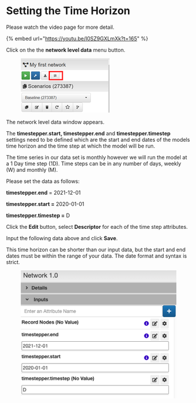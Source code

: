 # Setting the Time Horizon

Please watch the video page for more detail.

{% embed url="https://youtu.be/I0SZ9GXLmXk?t=165" %}

Click on the the **network level data** menu button.

<figure><img src="../../.gitbook/assets/image (20).png" alt=""><figcaption></figcaption></figure>

The network level data window appears.&#x20;

The **timestepper.start, timestepper.end** and **timestepper.timestep** settings need to be defined which are the start and end dates of the models time horizon and the time step at which the model will be run.&#x20;

The time series in our data set is monthly however we will run the model at a 1 Day time step (1D). Time steps can be in any number of days, weekly (W) and monthly (M).

Please set the data as follows:

&#x20;**timestepper.end** = 2021-12-01

&#x20;**timestepper.start =** 2020-01-01

**timestepper.timestep =** D



Click the **Edit** button, select **Descriptor** for each of the time step attributes.&#x20;

Input the following data above and click **Save**.

This time horizon can be shorter than our input data, but the start and end dates must be within the range of your data. The date format and syntax is strict.

<figure><img src="../../.gitbook/assets/Screen Shot 2024-08-08 at 1.03.19 AM.png" alt=""><figcaption></figcaption></figure>
